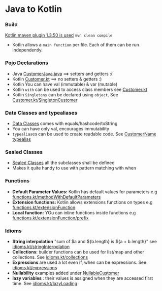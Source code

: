 # Java to Kotlin
### Build
[Kotlin maven plugin 1.3.50 is used](https://kotlinlang.org/docs/reference/using-maven.html)
`mvn clean compile`
- Kotlin allows a `main function` per file. Each of them can be run independently.
### Pojo Declarations
- Java [CustomerJava.java](src/main/java/CustomerJava.java) ==> setters and getters :(
- Kotlin [Customer.kt](src/main/kotlin/Customer.kt) ==> no setters & getters :)
- Kotlin You can have val (immutable) & var (mutable) 
- Kotlin `with` can be used to access class members see [Customer.kt](src/main/kotlin/Customer.kt) 
- Kotlin `Singletons` can be declared using `object`. See [Customer.kt/SingletonCustomer](src/main/kotlin/Customer.kt)

### Data Classes and typealiases
- [Data Classes](src/main/kotlin/dataClassAndTypealiases.kt) comes with equals/hashcode/toString
- You can have only val, encourages immutability
- `typealias`es can be used to create readable code. See [CustomerName typealias](src/main/kotlin/dataClassAndTypealiases.kt)

### Sealed Classes
- [Sealed Classes](src/main/kotlin/SealedCustomer.kt) all the subclasses shall be defined
- Makes it quite handy to use with pattern matching with when

### Functions
- **Default Parameter Values:** Kotlin has default values for parameters e.g [functions.kt/methodWithDefaultParameters](src/main/kotlin/functions.kt)
- **Extension functions:** Kotlin allows extensions functions on types e.g [functions.kt/extensionFunction](src/main/kotlin/functions.kt)
- **Local function:** YOu can inline functions inside functions e.g [functions.kt/extensionFunction/prefix](src/main/kotlin/functions.kt)

### Idioms
- **String interpolation** "sum of $a and ${b.length} is ${a + b.length}" see [idioms.kt/stringInterpolation](src/main/kotlin/idioms.kt)
- **Collections**: builder functions can be used for list/map and other collections. See [idioms.kt/collections](src/main/kotlin/idioms.kt)
- **Expressions** are used a lot even if, when can be expressions. See [idioms.kt/expressions](src/main/kotlin/idioms.kt)
- **Nullability** examples added under [NullableCustomer](src/main/kotlin/NullableCustomer.kt)
- **lazy variables** : their values is assigned when they are accessed first time. See [idioms.kt/lazyLoading](src/main/kotlin/idioms.kt)